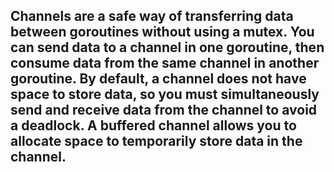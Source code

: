 ## Channels are a safe way of transferring data between goroutines without using a mutex. You can send data to a channel in one goroutine, then consume data from the same channel in another goroutine. By default, a channel does not have space to store data, so you must simultaneously send and receive data from the channel to avoid a deadlock. A buffered channel allows you to allocate space to temporarily store data in the channel.